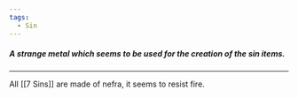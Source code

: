 ```yaml
---
tags:
  - Sin
---
```

##### A strange metal which seems to be used for the creation of the sin items.
---

All [[7 Sins]] are made of nefra, it seems to resist fire. 